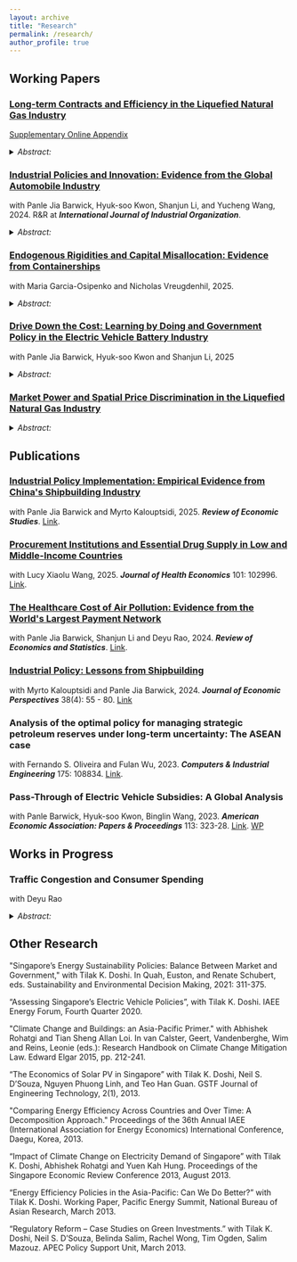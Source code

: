 ```yaml
---
layout: archive
title: "Research"
permalink: /research/
author_profile: true
---
```


## Working Papers



### [Long-term Contracts and Efficiency in the Liquefied Natural Gas Industry](https://www.dropbox.com/s/njxs3mfdjroyhq6/NahimZahur_LNG_Contracts.pdf?raw=1 "Long-term Contracts and Efficiency in the Liquefied Natural Gas Industry")

[Supplementary Online Appendix](https://www.dropbox.com/scl/fi/p4ilu40yeopv5c9ftyouy/Zahur_2025May_LNGContracts_Supplementary_Material.pdf?rlkey=syfyvlwcsn741s2kugnovhmb7&raw=1 "Supplementary Online Appendix")

<details>
<summary><em>Abstract:</em></summary>
In many capital-intensive markets, sellers sign long-term contracts with buyers before committing to sunk cost investments. Ex-ante contracts mitigate the risk of under-investment arising from ex-post bargaining. However, contractual rigidities reduce the ability of firms to respond flexibly to demand shocks. This paper provides an empirical analysis of this trade-off, focusing on the liquefied natural gas (LNG) industry, where long-term contracts account for over 70% of trade. I develop a model of contracting, investment, and spot trade that incorporates bargaining frictions and contractual rigidities. I structurally estimate this model using a rich dataset of the
LNG industry, employing a novel estimation strategy that utilizes the timing of contracting and investment decisions to infer bargaining power. I find that without long-term contracts, sellers would significantly decrease investment, but allocative efficiency would improve. Policies aimed at eliminating contractual rigidities reduce investment by 30%, but raise welfare by 21%, with the industry becoming more nimble in responding to demand fluctuations.
</details>

### [Industrial Policies and Innovation: Evidence from the Global Automobile Industry](https://panlebarwick.github.io/papers/Yr24_Auto_IP_Patent.pdf) 
with Panle Jia Barwick, Hyuk-soo Kwon, Shanjun Li, and Yucheng Wang, 2024. R&R at ***International Journal of Industrial Organization***.

<details>
<summary><em>Abstract:</em></summary>
This paper examines the impact of industrial policies (IPs) on innovation in the global
automobile industry. We compile the first comprehensive dataset linking global IPs with
patent data related to the auto industry from 2008 to 2023. We document a major shift in policy focus: by 2022, nearly half of all IPs targeted electric vehicles (EV)-related sectors, up from almost none in 2008. In the meantime, there has been a clear technological transition from internal combustion engine (GV) technologies to EV innovations. Our analysis finds a positive relationship between policy support and innovation activity. At the country level, a one-standard-deviation increase in five-year cumulative EV-targeted IPs is associated with a four-percent rise in new EV patent applications. Firm-level analyses (using OLS, IV, and PPML) indicate that a ten-percent increase in EV financial incentives received by automakers and EV battery producers leads to a similar four-percent increase in EV innovations. We confirm the importance of path dependence in the direction of technology change in the automobile industry but find no evidence that EV-targeted IPs stimulate innovation in GV technologies.
</details>

### [Endogenous Rigidities and Capital Misallocation: Evidence from Containerships](https://www.dropbox.com/scl/fi/qmzrowe7213w8h0mr5qn3/20250111_gvz_containerships.pdf?rlkey=0hod4t4obn6p4zq1hp90lou1n&raw=1 "Endogenous Rigidities and Capital Misallocation: Evidence from Containerships")
with Maria Garcia-Osipenko and Nicholas Vreugdenhil, 2025.

<details>
<summary><em>Abstract:</em></summary>
We investigate how endogenous rigidities inhibit efficient physical capital reallocation. We focus on the role of contract duration - a classic example of an adjustment rigidity. We argue that when agents choose to sign longer contracts in booms when asset markets are thin, they generate a contracting externality which further reduces available capacity and amplifies market thinness. This causes equilibrium contracts to be inefficiently long in booms and impedes the adjustment of these markets to shocks. We develop an equilibrium dynamic matching framework with booms and busts, where agents search and choose for how long to match. We apply the framework to the market for containership leasing contracts, an important part of the supply chain. We quantify misallocation in the decentralized equilibrium and find it is particularly substantial in the transition after an aggregate shock. We also quantify implications for the significant resources devoted to industrial policy in this setting.
</details>

### [Drive Down the Cost: Learning by Doing and Government Policy in the Electric Vehicle Battery Industry]( https://www.dropbox.com/scl/fi/ba8msdbvxyiy309ayyn3g/LBD_BKLZ_2025.pdf?rlkey=gehfsgvdgjfxnjurjnrjq02xy&raw=1 "Drive Down the Cost: Learning by Doing and Government Policy in the Electric Vehicle Battery Industry")
with Panle Jia Barwick, Hyuk-soo Kwon and Shanjun Li, 2025

<details>
<summary><em>Abstract:</em></summary>
Electric vehicle (EV) battery costs have declined by over 90% in the past decade. This study investigates the role of learning-by-doing (LBD) in driving this reduction and its interaction with two major government policies – consumer EV subsidies and local content requirements. Leveraging rich data on EV models and battery suppliers, we develop and estimate a structural model of the global EV industry that incorporates heterogeneous consumer choices and strategic pricing behaviors of EV producers and battery suppliers. The model allows us to recover battery costs for each EV model and quantify the extent of LBD in battery production. The learning rate is estimated to be 7.5% during our sample period after controlling for industry technological progress, economies of scale, input costs, and EV assembly experience. LBD magnified the effectiveness of consumer EV subsidies by several folds and generated complementarity
among subsidies across countries. Upstream battery suppliers capture a small fraction of the benefits brought by LBD to downstream EV producers and consumers, and consumer
EV subsidies improved social welfare by accelerating LBD and reducing battery costs.
China’s local content requirement helped domestic suppliers gain a competitive advantage at the expense of consumers and foreign suppliers, but its domestic welfare implications would shift from positive to negative if implemented five years later.
</details>

### [Market Power and Spatial Price Discrimination in the Liquefied Natural Gas Industry](https://www.dropbox.com/s/6cisjyn9v9xzwyx/NahimZahur_LNG_MarketPower_Draft_2023.pdf?raw=1 "Market Power and Spatial Price Discrimination in the Liquefied Natural Gas Industry")

<details>
<summary><em>Abstract:</em></summary>
The liquefied natural gas (LNG) industry is characterized by systematic inter-regional price differentials, raising the question of whether sellers price discriminate. This paper measures market power in the LNG spot market and studies how market power influences pricing, trade and welfare. I develop a method for inferring market conduct that utilizes information on sellers’ pricing and quantity decisions across multiple geographically segmented markets. My test for market conduct is based on the observation that sellers exercising market power engage in third-degree price discrimination, whereas sellers behaving competitively do not. Using data
from 2006 to 2017 on spot market trade flows, spot prices, shipping costs and seller capacities, I estimate a structural model of LNG trade and pricing that incorporates spatial differentiation, capacity constraints and trade frictions and flexibly nests different models of seller market power. I find that seller decisions are consistent with a Cournot model and unlikely to be generated by a competitive model. The total deadweight loss from market power is estimated to be USD 12 billion, or about 4.5% of total revenue. I find that market power plays a key role in exacerbating inter-regional price differentials.
</details>


## Publications

### [Industrial Policy Implementation: Empirical Evidence from China's Shipbuilding Industry](https://www.dropbox.com/scl/fi/5idx4rdq017spabs3nz1v/Yr23_ChinaShipyard_Dec05.pdf?rlkey=8h1dnfhc8quodmu46m7i936vu&raw=1 "Industrial Policy Implementation: Empirical Evidence from China's Shipbuilding Industry") 
with Panle Jia Barwick and Myrto Kalouptsidi, 2025. ***Review of Economic Studies***. [Link](https://doi.org/10.1093/restud/rdaf011 "Link").    

### [Procurement Institutions and Essential Drug Supply in Low and Middle-Income Countries](https://doi.org/10.1016/j.jhealeco.2025.102996 "Procurement Institutions and Essential Drug Supply in Low and Middle-Income Countries")
with Lucy Xiaolu Wang, 2025. ***Journal of Health Economics*** 101: 102996. [Link](https://doi.org/10.1016/j.jhealeco.2025.102996 "Link").   

### [The Healthcare Cost of Air Pollution: Evidence from the World's Largest Payment Network](https://www.dropbox.com/s/mtkp3esns9m724z/BLRZ_2022_Pollution_Health_China.pdf?raw=1 "The Healthcare Cost of Air Pollution: Evidence from the World's Largest Payment Network")
with Panle Jia Barwick, Shanjun Li and Deyu Rao, 2024. ***Review of Economics and Statistics***. [Link](https://doi.org/10.1162/rest_a_01430 "Link"). 

### [Industrial Policy: Lessons from Shipbuilding](https://panlebarwick.github.io/papers/Yr24_JEP_IndPolicy.pdf "Industrial Policy: Lessons from Shipbuilding")
with Myrto Kalouptsidi and Panle Jia Barwick, 2024. ***Journal of Economic Perspectives*** 38(4): 55 - 80. [Link](https://www.aeaweb.org/articles?id=10.1257/jep.38.4.55)

### Analysis of the optimal policy for managing strategic petroleum reserves under long-term uncertainty: The ASEAN case
with Fernando S. Oliveira and Fulan Wu, 2023. ***Computers & Industrial Engineering*** 175: 108834. [Link](https://doi.org/10.1016/j.cie.2022.108834 "Link"). 
 
### Pass-Through of Electric Vehicle Subsidies: A Global Analysis
with Panle Barwick, Hyuk-soo Kwon, Binglin Wang, 2023. ***American Economic Association: Papers & Proceedings*** 113: 323-28. [Link](https://www.aeaweb.org/articles?id=10.1257/pandp.20231064 "Link"). [WP](https://drive.google.com/file/d/1WgrsGhbKWsrahLVRH08B1p4P7cxCyfsB/view "WP") 



## Works in Progress






### Traffic Congestion and Consumer Spending
with Deyu Rao

<details>
<summary><em>Abstract:</em></summary>
The cost of congestion is a key input in the design of transportation policy. Existing estimates of the social cost of traffic congestion account for the value of travel time, increased air pollution and accidents, and the impact on subjective well-being. We highlight an important additional cost: congestion disrupts economic activities. Consumers who cancel or postpone their spending plans on congested days incur a cost from not being able to engage in consumption at their preferred time. This paper investigates how traffic congestion affects consumption, focusing on Beijing in 2014. Using high-frequency credit and debit card consumption and traffic congestion data, we show that a 10% increase in travel time leads to a 2.4% decrease in consumption on the same day. We find little evidence to suggest that consumers substitute consumption over time.
</details>



## Other Research

"Singapore’s Energy Sustainability Policies: Balance Between Market and Government," with Tilak K. Doshi. In Quah, Euston, and Renate Schubert, eds. Sustainability and Environmental Decision Making, 2021: 311-375.

“Assessing Singapore’s Electric Vehicle Policies”, with Tilak K. Doshi. IAEE Energy Forum, Fourth Quarter 2020.

"Climate Change and Buildings: an Asia-Pacific Primer."
with Abhishek Rohatgi and Tian Sheng Allan Loi. In van Calster, Geert, Vandenberghe, Wim and Reins, Leonie (eds.): Research Handbook on Climate Change Mitigation Law. Edward Elgar 2015, pp. 212-241.

“The Economics of Solar PV in Singapore” 
with Tilak K. Doshi, Neil S. D’Souza, Nguyen Phuong Linh, and Teo Han Guan. GSTF Journal of Engineering Technology, 2(1), 2013.

"Comparing Energy Efficiency Across Countries and Over Time: A Decomposition Approach." Proceedings of the 36th Annual IAEE (International Association for Energy Economics) International Conference, Daegu, Korea, 2013.

“Impact of Climate Change on Electricity Demand of Singapore” 
with Tilak K. Doshi, Abhishek Rohatgi and Yuen Kah Hung. Proceedings of the Singapore Economic Review Conference 2013, August 2013.

“Energy Efficiency Policies in the Asia-Pacific: Can We Do Better?” 
with Tilak K. Doshi. Working Paper, Pacific Energy Summit, National Bureau of Asian Research, March 2013.

“Regulatory Reform – Case Studies on Green Investments.” 
with Tilak K. Doshi, Neil S. D’Souza, Belinda Salim, Rachel Wong, Tim Ogden, Salim Mazouz. APEC Policy Support Unit, March 2013.

